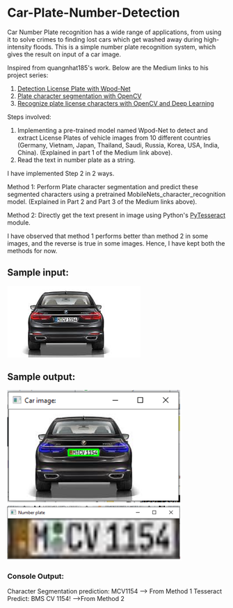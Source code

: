 # Car-Plate-Number-Detection

Car Number Plate recognition has a wide range of applications, from using it to solve crimes to finding lost cars which get washed away during high-intensity floods.
This is a simple number plate recognition system, which gives the result on input of a car image.

Inspired from quangnhat185's work. Below are the Medium links to his project series:
1. [Detection License Plate with Wpod-Net](https://medium.com/@quangnhatnguyenle/detect-and-recognize-vehicles-license-plate-with-machine-learning-and-python-part-1-detection-795fda47e922)
2. [Plate character segmentation with OpenCV](https://medium.com/@quangnhatnguyenle/detect-and-recognize-vehicles-license-plate-with-machine-learning-and-python-part-2-plate-de644de9849f)
3. [Recognize plate license characters with OpenCV and Deep Learning](https://medium.com/@quangnhatnguyenle/detect-and-recognize-vehicles-license-plate-with-machine-learning-and-python-part-3-recognize-be2eca1a9f12)

Steps involved:
1. Implementing a pre-trained model named Wpod-Net to detect and extract License Plates of vehicle images from 10 different countries (Germany, Vietnam, Japan, Thailand, Saudi, Russia, Korea, USA, India, China). (Explained in part 1 of the Medium link above).
2. Read the text in number plate as a string.

I have implemented Step 2 in 2 ways.

Method 1: Perform Plate character segmentation and predict these segmented characters using a pretrained MobileNets_character_recognition model. (Explained in Part 2 and Part 3 of the Medium links above).

Method 2: Directly get the text present in image using Python's [PyTesseract](https://github.com/madmaze/pytesseract) module.

I have observed that method 1 performs better than method 2 in some images, and the reverse is true in some images. Hence, I have kept both the methods for now.

## Sample input:

![Input Image](https://github.com/NitinSelvam/Car-Plate-Number-Detection/blob/master/sample/car_back_5.jpg)

## Sample output:

<p float="left">
  <img src="https://github.com/NitinSelvam/Car-Plate-Number-Detection/blob/master/sample/Car%20image.png" width="400" />
  <img src="https://github.com/NitinSelvam/Car-Plate-Number-Detection/blob/master/sample/Number_plate.png" width="400" /> 
</p>

### Console Output:
Character Segmentation prediction:  MCV1154 --> From Method 1
Tesseract Predict:  BMS CV 1154! -->From Method 2

